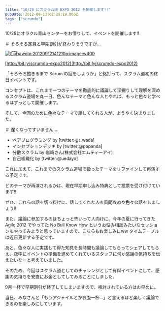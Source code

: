 ```yaml
---
title: "10/28 にスクラム道 EXPO 2012 を開催します!!"
pubDate: 2012-09-13T02:29:19.000Z
tags: ["scrumdo"]
---
```


10/28にオラクル青山センターをお借りして、イベントを開催します!!

＃ そろそろ定員と早期割引が終わりそうですが...

[![f:id:nawoto:20120912141210p:image:w400](https://cdn-ak.f.st-hatena.com/images/fotolife/n/nawoto/20120912/20120912141210.png)](http://f.hatena.ne.jp/nawoto/20120912141210)

[http://bit.ly/scrumdo-expo2012](http://bit.ly/scrumdo-expo2012)

「そろそろ飽きるまで Scrum の話をしようか」と銘打って、スクラム道初の終日イベントです。

コンセプトは、これまで一つのテーマを徹底的に議論して深掘りして理解を深めるスクラム道場を丸一日、色んなテーマと色んな人とやれば、もっと色々と学べるはずっとして開催します。

そして、今回のために色々なテーマで話してくれる人が、ようやく決まりました。

＃ 遅くなってすいません....

- ペアプログラミング by [twitter:@t_wada]
- インセプションデッキ by [twitter:@papanda]
- 分散スクラム by 岩崎さん(株式会社エムティーアイ)
- 自己組織化 by [twitter:@uedayo]

これに加えて、これまでのスクラム道場で扱ったテーマをリファインして再演する予定です。

どのテーマが再演されるかは、現在早期申し込み特典として投票を受け付けています!!

ぜひ、これらの話を切っ掛けに、話してくれた人を質問攻めや色々な話をしましょう!!

また、議論に参加するのはちょっと怖いって人向けに、今年の夏に行ってきた Agile 2012 でやってた No Bull Know How というお悩み相談みたいなセッションもやってみようと思っていますので、こちらもお楽しみにww タイムテーブルは近日更新する予定です。

あと、色々な人に実践して得た知見を長時間も議論してもらってシェアしてもらえ、夜中にイベントの準備を進めてくれているスタッフに何か感謝の気持ちを伝えたいなーと考えていました。

そのため、今回はスクラム道としてのチャレンジとして有料イベントにして、感謝の気持ちを安直にお金としてしてみることにしました。

9月一杯で早期割引が終了してしまいますので、検討されている方はお早めに。

当日、みなさんと「もうアジャイルとかお腹一杯...」と言えるほど楽しく議論できるのを楽しみにしています。